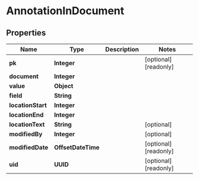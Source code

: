 

# AnnotationInDocument


## Properties

| Name | Type | Description | Notes |
|------------ | ------------- | ------------- | -------------|
|**pk** | **Integer** |  |  [optional] [readonly] |
|**document** | **Integer** |  |  |
|**value** | **Object** |  |  |
|**field** | **String** |  |  |
|**locationStart** | **Integer** |  |  |
|**locationEnd** | **Integer** |  |  |
|**locationText** | **String** |  |  [optional] |
|**modifiedBy** | **Integer** |  |  [optional] |
|**modifiedDate** | **OffsetDateTime** |  |  [optional] [readonly] |
|**uid** | **UUID** |  |  [optional] [readonly] |



